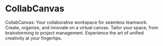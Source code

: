 # CollabCanvas
CollabCanvas: Your collaborative workspace for seamless teamwork. Create, organize, and innovate on a virtual canvas. Tailor your space, from brainstorming to project management. Experience the art of unified creativity at your fingertips.
